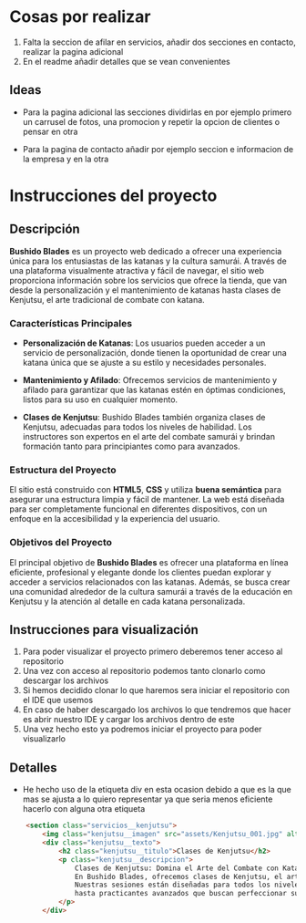 # Cosas por realizar
1. Falta la seccion de afilar en servicios, añadir dos secciones en contacto, realizar la pagina adicional
2. En el readme añadir detalles que se vean convenientes

## Ideas 
- Para la pagina adicional las secciones dividirlas en por ejemplo primero un carrusel de fotos,
una promocion y repetir la opcion de clientes o pensar en otra

- Para la pagina de contacto añadir por ejemplo seccion e informacion de la empresa y en 
la otra

# Instrucciones del proyecto

## Descripción
**Bushido Blades** es un proyecto web dedicado a ofrecer una experiencia única para los entusiastas de las katanas y la cultura samurái. 
A través de una plataforma visualmente atractiva y fácil de navegar, el sitio web proporciona información sobre los servicios que ofrece la tienda, 
que van desde la personalización y el mantenimiento de katanas hasta clases de Kenjutsu, el arte tradicional de combate con katana.

### Características Principales

- **Personalización de Katanas**: Los usuarios pueden acceder a un servicio de personalización, donde tienen la oportunidad de crear una katana única que se ajuste a su estilo y necesidades personales.

- **Mantenimiento y Afilado**: Ofrecemos servicios de mantenimiento y afilado para garantizar que las katanas estén en óptimas condiciones, listos para su uso en cualquier momento.

- **Clases de Kenjutsu**: Bushido Blades también organiza clases de Kenjutsu, adecuadas para todos los niveles de habilidad. 
Los instructores son expertos en el arte del combate samurái y brindan formación tanto para principiantes como para avanzados.

### Estructura del Proyecto

El sitio está construido con **HTML5**, **CSS** y utiliza **buena semántica** para asegurar una estructura limpia y fácil de mantener. La web está diseñada para ser completamente funcional en diferentes dispositivos, con un enfoque en la accesibilidad y la experiencia del usuario.

### Objetivos del Proyecto

El principal objetivo de **Bushido Blades** es ofrecer una plataforma en línea eficiente, profesional y elegante donde los clientes puedan explorar y acceder a servicios relacionados con las katanas. Además, se busca crear una comunidad alrededor de la cultura samurái a través de la educación en Kenjutsu y la atención al detalle en cada katana personalizada.

## Instrucciones para visualización

1. Para poder visualizar el proyecto primero deberemos tener acceso al repositorio
2. Una vez con acceso al repositorio podemos tanto clonarlo como descargar los archivos
3. Si hemos decidido clonar lo que haremos sera iniciar el repositorio con el IDE que usemos
4. En caso de haber descargado los archivos lo que tendremos que hacer es abrir nuestro IDE y cargar los archivos dentro de este
5. Una vez hecho esto ya podremos iniciar el proyecto para poder visualizarlo

## Detalles

- He hecho uso de la etiqueta div en esta ocasion debido 
a que es la que mas se ajusta a lo quiero representar 
ya que seria menos eficiente hacerlo con alguna otra etiqueta

```html
    <section class="servicios__kenjutsu">
        <img class="kenjutsu__imagen" src="assets/Kenjutsu_001.jpg" alt="Clases de Kenjutsu">
        <div class="kenjutsu__texto">
            <h2 class="kenjutsu__titulo">Clases de Kenjutsu</h2>
            <p class="kenjutsu__descripcion">
                Clases de Kenjutsu: Domina el Arte del Combate con Katana
                En Bushido Blades, ofrecemos clases de Kenjutsu, el arte tradicional del combate con katana, impartidas por maestros experimentados.
                Nuestras sesiones están diseñadas para todos los niveles, desde principiantes que desean aprender los fundamentos
                hasta practicantes avanzados que buscan perfeccionar su técnica.
            </p>
        </div>